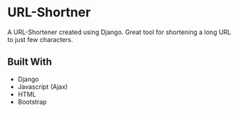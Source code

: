 # URL-Shortner

A URL-Shortener created using Django. Great tool for shortening a long URL to just few characters.

## Built With
* Django
* Javascript (Ajax)
* HTML
* Bootstrap

